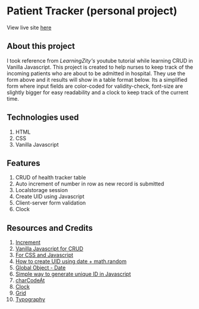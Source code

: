 # Patient Tracker (personal project)

View live site [here](https://patient-tracker-site.netlify.app/)

## About this project

I took reference from _LearningZity's_ youtube tutorial while learning CRUD in Vanilla Javascript. This project is created to help nurses to keep track of the incoming patients who are about to be admitted in hospital. They use the form above and it results will show in a table format below. Its a simplified form where input fields are color-coded for validity-check, font-size are slightly bigger for easy readability and a clock to keep track of the current time.

## Technologies used

1. HTML
2. CSS
3. Vanilla Javascript

## Features

1. CRUD of health tracker table
2. Auto increment of number in row as new record is submitted
3. Localstorage session
4. Create UID using Javascript
5. Client-server form validation
6. Clock

## Resources and Credits

1. [Increment](http://jsfiddle.net/weERF/)
2. [Vanilla Javascript for CRUD](https://www.youtube.com/watch?v=MKD0Vsu0Ikw&t=1223s)
3. [For CSS and Javascript](https://www.w3schools.com/)
4. [How to create UID using date + math.random](https://stackoverflow.com/questions/8012002/create-a-unique-number-with-javascript-time)
5. [Global Object - Date](https://developer.mozilla.org/en-US/docs/Web/JavaScript/Reference/Global_Objects/Date)
6. [Simple way to generate unique ID in Javascript](https://paulius-repsys.medium.com/simplest-possible-way-to-generate-unique-id-in-javascript-a0d7566f3b0c)
7. [charCodeAt](https://www.w3schools.com/jsref/jsref_charcodeat.asp)
8. [Clock](https://flexiple.com/javascript/javascript-clock/)
9. [Grid](https://www.w3schools.com/css/css_grid_item.asp)
10. [Typography](https://blog.prototypr.io/8-rules-for-perfect-typography-in-ui-21b37f6f23ce)
